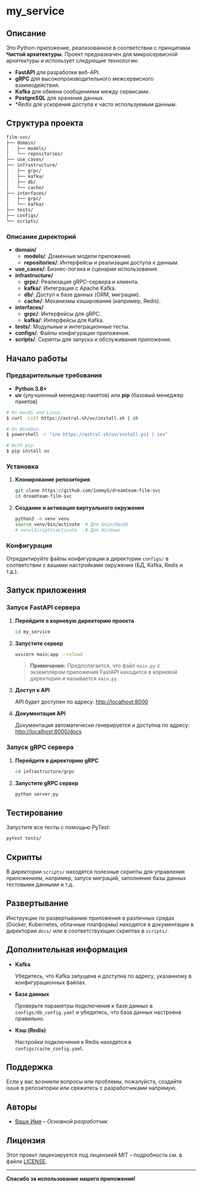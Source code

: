 # my_service

## Описание

Это Python-приложение, реализованное в соответствии с принципами **Чистой архитектуры**. Проект предназначен для микросервисной архитектуры и использует следующие технологии:

- **FastAPI** для разработки веб-API.
- **gRPC** для высокопроизводительного межсервисного взаимодействия.
- **Kafka** для обмена сообщениями между сервисами.
- **PostgreSQL** для хранения данных.
- **Redis* для ускорения доступа к часто используемым данным.

## Структура проекта

```bash
film-svc/
├── domain/
│   ├── models/
│   └── repositories/
├── use_cases/
├── infrastructure/
│   ├── grpc/
│   ├── kafka/
│   ├── db/
│   └── cache/
├── interfaces/
│   ├── grpc/
│   └── kafka/
├── tests/
├── configs/
└── scripts/
```

### Описание директорий

- **domain/**
  - **models/**: Доменные модели приложения.
  - **repositories/**: Интерфейсы и реализации доступа к данным.
- **use_cases/**: Бизнес-логика и сценарии использования.
- **infrastructure/**
  - **grpc/**: Реализация gRPC-сервера и клиента.
  - **kafka/**: Интеграция с Apache Kafka.
  - **db/**: Доступ к базе данных (ORM, миграции).
  - **cache/**: Механизмы кэширования (например, Redis).
- **interfaces/**
  - **grpc/**: Интерфейсы для gRPC.
  - **kafka/**: Интерфейсы для Kafka.
- **tests/**: Модульные и интеграционные тесты.
- **configs/**: Файлы конфигурации приложения.
- **scripts/**: Скрипты для запуска и обслуживания приложения.

## Начало работы

### Предварительные требования

- **Python 3.8+**
- **uv** (улучшенный менеджер пакетов) или **pip** (базовый менеджер пакетов)
```bash
# On macOS and Linux.
$ curl -LsSf https://astral.sh/uv/install.sh | sh

# On Windows.
$ powershell -c "irm https://astral.sh/uv/install.ps1 | iex"

# With pip.
$ pip install uv
```

### Установка

1. **Клонирование репозитория**

   ```bash
   git clone https://github.com/1ommyS/dreamteam-film-svc
   cd dreamteam-film-svc
   ```

2. **Создание и активация виртуального окружения**

   ```bash
   python3 -m venv venv
   source venv/bin/activate  # Для Unix/MacOS
   # venv\Scripts\activate   # Для Windows
   ```


### Конфигурация

Отредактируйте файлы конфигурации в директории `configs/` в соответствии с вашими настройками окружения (БД, Kafka, Redis и т.д.).

## Запуск приложения

### Запуск FastAPI сервера

1. **Перейдите в корневую директорию проекта**

   ```bash
   cd my_service
   ```

2. **Запустите сервер**

   ```bash
   uvicorn main:app --reload
   ```

   > **Примечание:** Предполагается, что файл `main.py` с экземпляром приложения FastAPI находится в корневой директории и называется `main.py`.

3. **Доступ к API**

   API будет доступен по адресу: [http://localhost:8000](http://localhost:8000)

4. **Документация API**

   Документация автоматически генерируется и доступна по адресу: [http://localhost:8000/docs](http://localhost:8000/docs)

### Запуск gRPC сервера

1. **Перейдите в директорию gRPC**

   ```bash
   cd infrastructure/grpc
   ```

2. **Запустите gRPC сервер**

   ```bash
   python server.py
   ```

## Тестирование

Запустите все тесты с помощью PyTest:

```bash
pytest tests/
```

## Скрипты

В директории `scripts/` находятся полезные скрипты для управления приложением, например, запуск миграций, заполнение базы данных тестовыми данными и т.д.

## Развертывание

Инструкции по развертыванию приложения в различных средах (Docker, Kubernetes, облачные платформы) находятся в документации в директории `docs/` или в соответствующих скриптах в `scripts/`.

## Дополнительная информация

- **Kafka**

  Убедитесь, что Kafka запущена и доступна по адресу, указанному в конфигурационных файлах.

- **База данных**

  Проверьте параметры подключения к базе данных в `configs/db_config.yaml` и убедитесь, что база данных настроена правильно.

- **Кэш (Redis)**

  Настройки подключения к Redis находятся в `configs/cache_config.yaml`.

## Поддержка

Если у вас возникли вопросы или проблемы, пожалуйста, создайте issue в репозитории или свяжитесь с разработчиками напрямую.

## Авторы

- [Ваше Имя](https://github.com/yourusername) – *Основной разработчик*

## Лицензия

Этот проект лицензируется под лицензией MIT – подробности см. в файле [LICENSE](LICENSE).

---

**Спасибо за использование нашего приложения!**